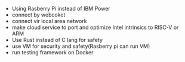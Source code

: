 *  Using Rasberry Pi instead of IBM Power
*  connect by webcoket
*  connect vir local area network
*  make cloud service to port and optimize Intel intrinsics to RISC-V or ARM
*  Use Rust instead of C lang for safety
*  use VM for security and safety(Rasberry pi can run VM)
*  run testing framework on Docker